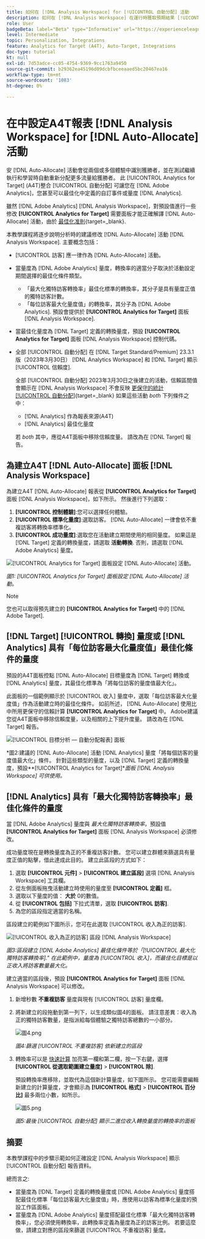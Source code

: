 ```yaml
---
title: 如何在 [!DNL Analysis Workspace] for [!UICONTROL 自動分配] 活動
description: 如何在 [!DNL Analysis Workspace] 在運行時獲取預期結果 [!UICONTROL 自動分配] 活動。
role: User
badgeBeta: label="Beta" type="Informative" url="https://experienceleague.adobe.com/docs/target/using/introduction/intro.html#beta newtab=true" tooltip="What are Target Beta release features?"
level: Intermediate
topic: Personalization, Integrations
feature: Analytics for Target (A4T), Auto-Target, Integrations
doc-type: tutorial
kt: null
exl-id: 7d53adce-cc05-4754-9369-9cc1763a9450
source-git-commit: b29362ea45196d09dcbfbceeaaed5bc20467ea16
workflow-type: tm+mt
source-wordcount: '1083'
ht-degree: 0%

---
```


# 在中設定A4T報表 [!DNL Analysis Workspace] for [!DNL Auto-Allocate] 活動

安 [!DNL Auto-Allocate] 活動會從兩個或多個體驗中識別獲勝者，並在測試繼續執行和學習時自動重新分配更多流量給獲勝者。 此 [!UICONTROL Analytics for Target] (A4T)整合 [!UICONTROL 自動分配] 可讓您在 [!DNL Adobe Analytics]，您甚至可以最佳化中定義的自訂事件或量度 [!DNL Analytics].

雖然 [!DNL Adobe Analytics] [!DNL Analysis Workspace]，對預設值進行一些修改 **[!UICONTROL Analytics for Target]** 需要面板才能正確解譯 [!DNL Auto-Allocate] 活動，由於 [最佳化准則](https://experienceleague.adobe.com/docs/target/using/integrate/a4t/a4t-at-aa.html#supported){target=_blank}.

本教學課程將逐步說明分析時的建議修改 [!DNL Auto-Allocate] 活動 [!DNL Analysis Workspace]. 主要概念包括：

* [!UICONTROL 訪客] 應一律作為 [!DNL Auto-Allocate] 活動。
* 當量度為 [!DNL Adobe Analytics] 量度，轉換率的適當分子取決於活動設定期間選擇的最佳化條件類型。
   * 「最大化獨特訪客轉換率」最佳化標準的轉換率，其分子是具有量度正值的獨特訪客計數。
   * 「每位訪客最大化量度值」的轉換率，其分子為 [!DNL Adobe Analytics]. 預設會提供於 **[!UICONTROL Analytics for Target]** 面板 [!DNL Analysis Workspace].
* 當最佳化量度為 [!DNL Target] 定義的轉換量度，預設 **[!UICONTROL Analytics for Target]** 面板 [!DNL Analysis Workspace] 控制代碼。
* 全部 [!UICONTROL 自動分配] 在 [!DNL Target Standard/Premium] 23.3.1版（2023年3月30日） [!DNL Analytics Workspace] 和 [!DNL Target] 顯示 [!UICONTROL 信賴度].

   全部 [!UICONTROL 自動分配] 2023年3月30日之後建立的活動，信賴區間值會顯示在 [!DNL Analysis Workspace] 不會反映 [更保守的統計 [!UICONTROL 自動分配]](https://experienceleague.adobe.com/docs/target/using/activities/auto-allocate/automated-traffic-allocation.html#section_98388996F0584E15BF3A99C57EEB7629){target=_blank} 如果這些活動 *both* 下列條件之中：

   * [!DNL Analytics] 作為報表來源(A4T)
   * [!DNL Analytics] 最佳化量度

   若 *both* 其中，應從A4T面板中移除信賴度量。 請改為在 [!DNL Target] 報告。

## 為建立A4T [!DNL Auto-Allocate] 面板 [!DNL Analysis Workspace]

為建立A4T [!DNL Auto-Allocate] 報表從 **[!UICONTROL Analytics for Target]** 面板 [!DNL Analysis Workspace]，如下所示。 然後進行下列選取：

1. **[!UICONTROL 控制體驗]**:您可以選擇任何體驗。
2. **[!UICONTROL 標準化量度]**:選取訪客。 [!DNL Auto-Allocate] 一律會依不重複訪客將轉換率標準化。
3. **[!UICONTROL 成功量度]**:選取您在活動建立期間使用的相同量度。 如果這是 [!DNL Target] 定義的轉換量度，請選取 **活動轉換**. 否則，請選取 [!DNL Adobe Analytics] 量度。

![[!UICONTROL Analytics for Target] 面板設定 [!DNL Auto-Allocate] 活動。](assets/AAFigure1.png)

*圖1: [!UICONTROL Analytics for Target] 面板設定 [!DNL Auto-Allocate] 活動。*

>[!NOTE]
>
> 您也可以取得預先建立的 **[!UICONTROL Analytics for Target]** 中的 [!DNL Adobe Target].

## [!DNL Target] [!UICONTROL 轉換] 量度或 [!DNL Analytics] 具有「每位訪客最大化量度值」最佳化條件的量度

預設的A4T面板控點 [!DNL Auto-Allocate] 目標量度為 [!DNL Target] 轉換或 [!DNL Analytics] 量度，其最佳化標準為「將每位訪客的量度值最大化」。

此面板的一個範例顯示於 [!UICONTROL 收入] 量度中，選取「每位訪客最大化量度值」作為活動建立時的最佳化條件。 如前所述， [!DNL Auto-Allocate] 使用比中所用更保守的信賴計算 **[!UICONTROL Analytics for Target]** 中。 Adobe建議您從A4T面板中移除信賴度量，以及相關的上下提升度量。 請改為在 [!DNL Target] 報告。

![[!UICONTROL 目標分析 — 自動分配報表] 面板](assets/AAFigure2.png)

*圖2:建議的 [!DNL Auto-Allocate] 活動 [!DNL Analytics] 量度「將每個訪客的量度值最大化」條件。 針對這些類型的量度，以及 [!DNL Target] 定義的轉換量度，預設&#x200B;**[!UICONTROL Analytics for Target]**面板 [!DNL Analysis Workspace] 可供使用。*

## [!DNL Analytics] 具有「最大化獨特訪客轉換率」最佳化條件的量度

當 [!DNL Adobe Analytics] 量度與 *最大化獨特訪客轉換率*，預設值 **[!UICONTROL Analytics for Target]** 面板 [!DNL Analysis Workspace] 必須修改。

成功量度現在是轉換量度為正的不重複訪客計數。 您可以建立群體來篩選具有量度正值的點擊，借此達成此目的。 建立此區段的方式如下：

1. 選取 **[!UICONTROL 元件]** > **[!UICONTROL 建立區段]** 選項 [!DNL Analysis Workspace] 工具欄。
1. 從左側面板拖曳活動建立時使用的量度至 **[!UICONTROL 定義]** 框。
1. 選取以下量度的值： **大於** 0的數值。
1. 從 **[!UICONTROL 包括]** 下拉式清單，選取 **[!UICONTROL 訪客]**.
1. 為您的區段指定適當的名稱。

區段建立的範例如下圖所示，您可在此選取 [!UICONTROL 收入為正的訪客].

![[!UICONTROL 收入為正的訪客] 區段 [!DNL Analysis Workspace]](assets/AAFigure3.png)

*圖3:區段建立 [!DNL Adobe Analytics] 最佳化條件等於「[!UICONTROL 最大化獨特訪客轉換率].&quot; 在此範例中，量度為 [!UICONTROL 收入]，而最佳化目標是以正收入將訪客數量最大化。*

建立適當的區段後，預設  **[!UICONTROL Analytics for Target]** 面板 [!DNL Analysis Workspace] 可以修改。

1. 新增秒數 **不重複訪客** 量度與現有 [!UICONTROL 訪客] 量度欄。
2. 將新建立的段拖動到第一列下，以生成類似圖4的面板。 請注意差異：收入為正的獨特訪客數量，是指派給每個體驗之獨特訪客總數的一小部分。

   ![圖4.png](assets/AAFigure4.png)

   *圖4:篩選 [!UICONTROL 不重複訪客] 依新建立的區段*

3. 轉換率可以是 [快速計算](https://experienceleague.adobe.com/docs/analytics-learn/tutorials/components/calculated-metrics/quick-calculated-metrics-in-analysis-workspace.html) 加亮第一欄和第二欄，按一下右鍵，選擇 **[!UICONTROL 從選取範圍建立量度]** > **[!UICONTROL 除]**.

   預設轉換率應移除，並取代為這個新計算量度，如下圖所示。 您可能需要編輯新建立的計算量度，才會顯示為 **[!UICONTROL 格式]** > **[!UICONTROL 百分比]** 最多兩位小數，如所示。

   ![圖5.png](assets/AAFigure5.png)

   *圖5:最後 [!UICONTROL 自動分配] 顯示二進位收入轉換量度的轉換率的面板*

## 摘要

本教學課程中的步驟示範如何正確設定 [!DNL Analysis Workspace] 顯示 [!UICONTROL 自動分配] 報告資料。

總而言之:

* 當量度為 [!DNL Target] 定義的轉換量度或 [!DNL Adobe Analytics] 量度搭配最佳化標準「每位訪客最大化量度值」時，應使用以訪客為標準化量度的預設工作區面板。
* 當量度為 [!DNL Adobe Analytics] 量度搭配最佳化標準「最大化獨特訪客轉換率」，您必須使用轉換率，此轉換率定義為量度為正的訪客比例。 若要這麼做，請建立對應的區段來篩選 [!UICONTROL 不重複訪客] 量度。
